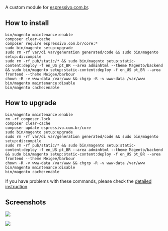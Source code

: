A custom module for [espressivo.com.br](https://espressivo.com.br).

## How to install
```
bin/magento maintenance:enable
composer clear-cache
composer require espressivo.com.br/core:*
sudo bin/magento setup:upgrade
sudo rm -rf var/di var/generation generated/code && sudo bin/magento setup:di:compile
sudo rm -rf pub/static/* && sudo bin/magento setup:static-content:deploy -f en_US pt_BR --area adminhtml --theme Magento/backend && sudo bin/magento setup:static-content:deploy -f en_US pt_BR --area frontend --theme Meigee/barbour
chown -R -v www-data /var/www && chgrp -R -v www-data /var/www
bin/magento maintenance:disable
bin/magento cache:enable
```

## How to upgrade
```
bin/magento maintenance:enable
rm -rf composer.lock
composer clear-cache
composer update espressivo.com.br/core
sudo bin/magento setup:upgrade
sudo rm -rf var/di var/generation generated/code && sudo bin/magento setup:di:compile
sudo rm -rf pub/static/* && sudo bin/magento setup:static-content:deploy -f en_US pt_BR --area adminhtml --theme Magento/backend && sudo bin/magento setup:static-content:deploy -f en_US pt_BR --area frontend --theme Meigee/barbour
chown -R -v www-data /var/www && chgrp -R -v www-data /var/www
bin/magento maintenance:disable
bin/magento cache:enable
```

If you have problems with these commands, please check the [detailed instruction](https://mage2.pro/t/263).

## Screenshots

![](https://raw.githubusercontent.com/espressivo-com-br/core/1.0.4/etc/doc/1.png)

![](https://raw.githubusercontent.com/espressivo-com-br/core/1.0.4/etc/doc/2.png)
